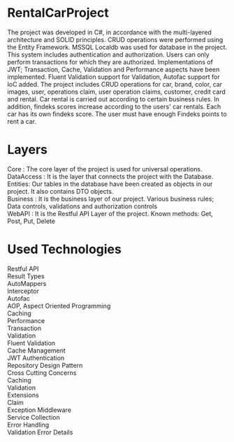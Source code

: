 <h1>RentalCarProject</h1>
The project was developed in C#, in accordance with the multi-layered architecture and SOLID principles. CRUD operations were performed using the Entity Framework. MSSQL Localdb was used for database in the project. This system includes authentication and authorization. Users can only perform transactions for which they are authorized. Implementations of JWT; Transaction, Cache, Validation and Performance aspects have been implemented. Fluent Validation support for Validation, Autofac support for IoC added. The project includes CRUD operations for car, brand, color, car images, user, operations claim, user operation claims, customer, credit card and rental. Car rental is carried out according to certain business rules. In addition, findeks scores increase according to the users' car rentals. Each car has its own findeks score. The user must have enough Findeks points to rent a car.
<h1>Layers</h1>
Core : The core layer of the project is used for universal operations.<br>
DataAccess : It is the layer that connects the project with the Database.<br>
Entities: Our tables in the database have been created as objects in our project. It also contains DTO objects.<br>
Business : It is the business layer of our project. Various business rules; Data controls, validations and authorization controls<br>
WebAPI : It is the Restful API Layer of the project. Known methods: Get, Post, Put, Delete<br>

<h1>Used Technologies</h1>
Restful API <br>
Result Types<br>
AutoMappers<br>
Interceptor<br>
Autofac<br>
AOP, Aspect Oriented Programming<br>
Caching<br>
Performance<br>
Transaction<br>
Validation<br>
Fluent Validation<br>
Cache Management<br>
JWT Authentication<br>
Repository Design Pattern<br>
Cross Cutting Concerns<br>
Caching<br>
Validation<br>
Extensions<br>
Claim<br>
Exception Middleware<br>
Service Collection<br>
Error Handling<br>
Validation Error Details

